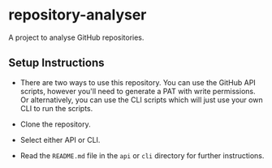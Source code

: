 # repository-analyser
A project to analyse GitHub repositories.

## Setup Instructions
- There are two ways to use this repository. You can use the GitHub API scripts, however you'll need to generate a PAT with write permissions. Or alternatively, you can use the CLI scripts which will just use your own CLI to run the scripts.

- Clone the repository.
- Select either API or CLI.
- Read the ```README.md``` file in the ```api``` or ```cli``` directory for further instructions.

